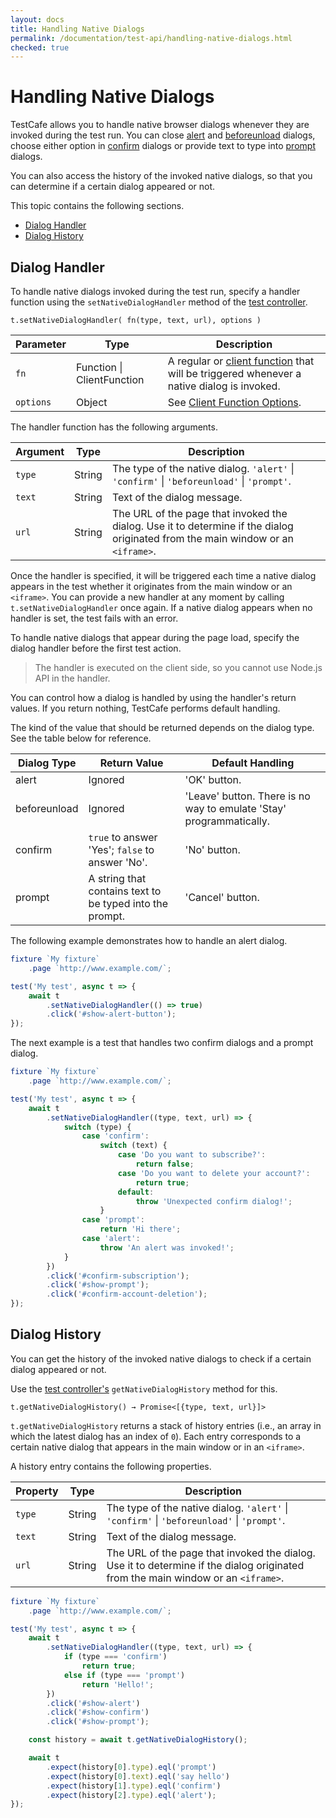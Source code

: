 ```yaml
---
layout: docs
title: Handling Native Dialogs
permalink: /documentation/test-api/handling-native-dialogs.html
checked: true
---
```

# Handling Native Dialogs

TestCafe allows you to handle native browser dialogs whenever they are invoked during the test run.
You can close [alert](https://developer.mozilla.org/en-US/docs/Web/API/Window/alert) and
[beforeunload](https://developer.mozilla.org/en-US/docs/Web/Events/beforeunload) dialogs,
choose either option in [confirm](https://developer.mozilla.org/en-US/docs/Web/API/Window/confirm) dialogs
or provide text to type into [prompt](https://developer.mozilla.org/en-US/docs/Web/API/Window/prompt) dialogs.

You can also access the history of the invoked native dialogs, so that you can determine if a certain dialog appeared or not.

This topic contains the following sections.

* [Dialog Handler](#dialog-handler)
* [Dialog History](#dialog-history)

## Dialog Handler

To handle native dialogs invoked during the test run, specify a handler function
using the `setNativeDialogHandler` method of the
[test controller](test-code-structure.md#test-controller).

```text
t.setNativeDialogHandler( fn(type, text, url), options )
```

Parameter  | Type                           | Description
---------- | ------------------------------ | -------------
`fn`       | Function &#124; ClientFunction | A regular or [client function](obtaining-data-from-the-client.md) that will be triggered whenever a native dialog is invoked.
`options`  | Object                         | See [Client Function Options](obtaining-data-from-the-client.md#options).

The handler function has the following arguments.

Argument | Type   | Description
-------- | ------ | -------------
`type`   | String | The type of the native dialog. `'alert'` &#124; `'confirm'` &#124; `'beforeunload'` &#124; `'prompt'`.
`text`   | String | Text of the dialog message.
`url`    | String | The URL of the page that invoked the dialog. Use it to determine if the dialog originated from the main window or an `<iframe>`.

Once the handler is specified, it will be triggered each time a native dialog appears in the test whether it originates from the main window or an `<iframe>`.
You can provide a new handler at any moment by calling `t.setNativeDialogHandler` once again.
If a native dialog appears when no handler is set, the test fails with an error.

To handle native dialogs that appear during the page load, specify the dialog handler
before the first test action.

> The handler is executed on the client side, so you cannot use Node.js API in the handler.

You can control how a dialog is handled by using the handler's return values.
If you return nothing, TestCafe performs default handling.

The kind of the value that should be returned depends on the dialog type. See the table below for reference.

Dialog Type  | Return Value                                             | Default Handling
------------ | -------------------------------------------------------- | --------------
alert        | Ignored                                                  | 'OK' button.
beforeunload | Ignored                                                  | 'Leave' button. There is no way to emulate 'Stay' programmatically.
confirm      | `true` to answer 'Yes'; `false` to answer 'No'.          | 'No' button.
prompt       | A string that contains text to be typed into the prompt. | 'Cancel' button.

The following example demonstrates how to handle an alert dialog.

```js
fixture `My fixture`
    .page `http://www.example.com/`;

test('My test', async t => {
    await t
        .setNativeDialogHandler(() => true)
        .click('#show-alert-button');
});
```

The next example is a test that handles two confirm dialogs and a prompt dialog.

```js
fixture `My fixture`
    .page `http://www.example.com/`;

test('My test', async t => {
    await t
        .setNativeDialogHandler((type, text, url) => {
            switch (type) {
                case 'confirm':
                    switch (text) {
                        case 'Do you want to subscribe?':
                            return false;
                        case 'Do you want to delete your account?':
                            return true;
                        default:
                            throw 'Unexpected confirm dialog!';
                    }
                case 'prompt':
                    return 'Hi there';
                case 'alert':
                    throw 'An alert was invoked!';
            }
        })
        .click('#confirm-subscription');
        .click('#show-prompt');
        .click('#confirm-account-deletion');
});
```

## Dialog History

You can get the history of the invoked native dialogs to check if a certain dialog appeared or not.

Use the [test controller's](test-code-structure.md#test-controller) `getNativeDialogHistory` method for this.

```text
t.getNativeDialogHistory() → Promise<[{type, text, url}]>
```

`t.getNativeDialogHistory` returns a stack of history entries (i.e., an array in which the latest dialog has an index of `0`).
Each entry corresponds to a certain native dialog that appears in the main window or in an `<iframe>`.

A history entry contains the following properties.

Property | Type   | Description
-------- | ------ | -------------
`type`   | String | The type of the native dialog. `'alert'` &#124; `'confirm'` &#124; `'beforeunload'` &#124; `'prompt'`.
`text`   | String | Text of the dialog message.
`url`    | String | The URL of the page that invoked the dialog. Use it to determine if the dialog originated from the main window or an `<iframe>`.

```js
fixture `My fixture`
    .page `http://www.example.com/`;

test('My test', async t => {
    await t
        .setNativeDialogHandler((type, text, url) => {
            if (type === 'confirm')
                return true;
            else if (type === 'prompt')
                return 'Hello!';
        })
        .click('#show-alert')
        .click('#show-confirm')
        .click('#show-prompt');

    const history = await t.getNativeDialogHistory();

    await t
        .expect(history[0].type).eql('prompt')
        .expect(history[0].text).eql('say hello')
        .expect(history[1].type).eql('confirm')
        .expect(history[2].type).eql('alert');
});
```
